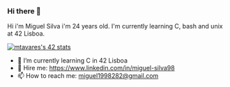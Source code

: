 ### Hi there 👋

Hi i'm Miguel Silva i'm 24 years old. I'm currently learning C, bash and unix at 42 Lisboa.

<div>
  <a href="https://github.com/JaeSeoKim/badge42"><img src="https://badge42.vercel.app/api/v2/cl7zb7e6n00060gmatvxnjqgg/stats?cursusId=21&coalitionId=112" alt="mtavares's 42 stats" /></a>
</div>

<!--
**mtavares98/mtavares98** is a ✨ _special_ ✨ repository because its `README.md` (this file) appears on your GitHub profile.
Here are some ideas to get you started:
-->
- 🌱 I’m currently learning C in 42 Lisboa
- 🚀 Hire me: https://www.linkedin.com/in/miguel-silva98
- 📫 How to reach me: miguel1998282@gmail.com
